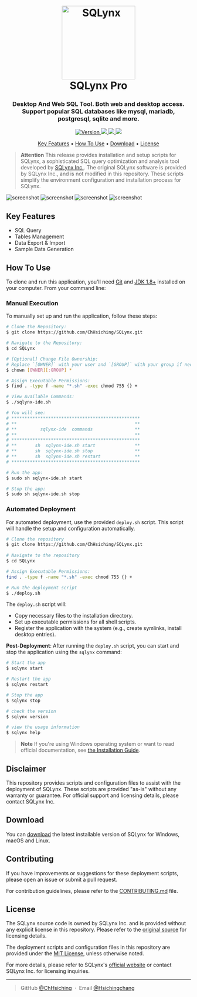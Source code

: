 <h1 align="center">
  <br>
  <a href="https://www.sqlynx.com"><img src="./sqlynx-icon.svg" alt="SQLynx" width="200"></a>
  <br>
  SQLynx Pro
  <br>
</h1>

<h3 align="center">Desktop And Web SQL Tool. Both web and desktop access. Support popular SQL databases like mysql, mariadb, postgresql, sqlite and more. </h3>

<p align="center">
  <a href="https://www.sqlynx.com/product/">
    <img src="https://img.shields.io/badge/version-3.5.0-red"
         alt="Version">
  <a href="https://jdk.java.net/java-se-ri/8-MR6">
    <img src="https://img.shields.io/badge/jdk-8+-blue">
  </a>
  <a href="mailto:hsichingchang@gmail.com">
      <img src="https://img.shields.io/badge/service@sqlynx.com-%E2%98%BC-1EAEDB.svg">
  </a>
  <a href="https://www.paypal.me/AmitMerchant">
    <img src="https://img.shields.io/badge/docs-100%25-brightgreen">
  </a>
</p>

<p align="center">
  <a href="#key-features">Key Features</a> •
  <a href="#how-to-use">How To Use</a> •
  <a href="#download">Download</a> •
  <a href="#license">License</a>
</p>

> **Attention**
> This release provides installation and setup scripts for SQLynx, a sophisticated SQL query optimization and analysis tool developed by [SQLynx Inc.](https://www.sqlynx.com). The original SQLynx software is provided by SQLynx Inc., and is not modified in this repository. These scripts simplify the environment configuration and installation process for SQLynx.

![screenshot](./images/sql-query-show.png)
![screenshot](./images/table-management-show.png)
![screenshot](./images/data-export-import-show.png)
![screenshot](./images/sample-data-generation-show.png)

## Key Features
- SQL Query
- Tables Management
- Data Export & Import
- Sample Data Generation

## How To Use

To clone and run this application, you'll need [Git](https://git-scm.com) and [JDK 1.8+](https://jdk.java.net/java-se-ri/8-MR6) installed on your computer. From your command line:

### Manual Execution

To manually set up and run the application, follow these steps:

```bash
# Clone the Repository:
$ git clone https://github.com/ChHsiching/SQLynx.git

# Navigate to the Repository:
$ cd SQLynx

# [Optional] Change File Ownership:
# Replace `[OWNER]` with your user and `[GROUP]` with your group if necessary.
$ chown [OWNER][:GROUP] *

# Assign Executable Permissions:
$ find . -type f -name "*.sh" -exec chmod 755 {} +

# View Available Commands:
$ ./sqlynx-ide.sh

# You will see:
# *************************************************
# **                                             **
# **         sqlynx-ide  commands                **
# **                                             **
# *************************************************
# **       sh  sqlynx-ide.sh start               **
# **       sh  sqlynx-ide.sh stop                **
# **       sh  sqlynx-ide.sh restart             **
# *************************************************

# Run the app:
$ sudo sh sqlynx-ide.sh start

# Stop the app:
$ sudo sh sqlynx-ide.sh stop
```

### Automated Deployment

For automated deployment, use the provided `deploy.sh` script. This script will handle the setup and configuration automatically.

```bash
# Clone the repository
$ git clone https://github.com/ChHsiching/SQLynx.git
   
# Navigate to the repository
$ cd SQLynx

# Assign Executable Permissions:
find . -type f -name "*.sh" -exec chmod 755 {} +

# Run the deployment script
$ ./deploy.sh
```
The `deploy.sh` script will:
- Copy necessary files to the installation directory.
- Set up executable permissions for all shell scripts.
- Register the application with the system (e.g., create symlinks, install desktop entries).

**Post-Deployment**:
After running the `deploy.sh` script, you can start and stop the application using the `sqlynx` command:

```bash
# Start the app
$ sqlynx start

# Restart the app
$ sqlynx restart

# Stop the app
$ sqlynx stop

# check the version
$ sqlynx version

# view the usage information
$ sqlynx help
```

> **Note**
> If you're using Windows operating system or want to read official documentation, see [the Installation Guide](https://www.sqlynx.com/content/document/en_version/SQLynx_installation%20documentation_v3.0.0.pdf).

## Disclaimer

This repository provides scripts and configuration files to assist with the deployment of SQLynx. These scripts are provided "as-is" without any warranty or guarantee. For official support and licensing details, please contact SQLynx Inc.

## Download

You can [download](https://www.sqlynx.com/download/) the latest installable version of SQLynx for Windows, macOS and Linux.

## Contributing

If you have improvements or suggestions for these deployment scripts, please open an issue or submit a pull request.

For contribution guidelines, please refer to the [CONTRIBUTING.md](CONTRIBUTING.md) file.

## License

The SQLynx source code is owned by SQLynx Inc. and is provided without any explicit license in this repository. Please refer to the [original source](https://www.sqlynx.com/product/) for licensing details.

The deployment scripts and configuration files in this repository are provided under the [MIT License](LICENSE), unless otherwise noted.

For more details, please refer to SQLynx's [official website](https://www.sqlynx.com) or contact SQLynx Inc. for licensing inquiries.

---

> GitHub [@ChHsiching](https://github.com/ChHsiching) &nbsp;&middot;&nbsp;
> Email [@Hsichingchang](mailto:hsichingchang@gmail.com)